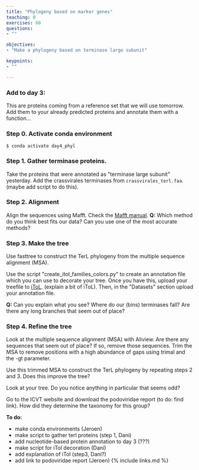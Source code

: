 ```yaml
---
title: "Phylogeny based on marker genes"
teaching: 0
exercises: 60
questions:
- ""

objectives:
- "Make a phylogeny based on terminase large subunit"

keypoints:
- ""

---
```

### Add to day 3:
This are proteins coming from a reference set that we will use tomorrow. Add them to your already predicted proteins and annotate them with a function...

### Step 0. Activate conda environment
```
$ conda activate day4_phyl
```

### Step 1. Gather terminase proteins.
Take the proteins that were annotated as "terminase large subunit" yesterday. Add the crassvirales terminases from `crassvirales_terl.faa`. (maybe add script to do this).

### Step 2. Alignment
Align the sequences using Mafft. Check the [Mafft manual](https://mafft.cbrc.jp/alignment/software/algorithms/algorithms.html).
**Q:** Which method do you think best fits our data? Can you use one of the most accurate methods?

### Step 3. Make the tree
Use fasttree to construct the TerL phylogeny from the multiple sequence alignment (MSA).

Use the script "create_itol_families_colors.py" to create an annotation file which you can use to decorate your tree. Once you have this, upload your treefile  to [iToL](https://itol.embl.de/). (explain a bit of iToL).
Then, in the "Datasets" section upload your annotation file.

**Q:** Can you explain what you see? Where do our (bins) terminases fall? Are there any long branches that seem out of place?


### Step 4. Refine the tree
Look at the multiple sequence alignment (MSA) with Aliview. Are there any sequences that seem out of place? If so, remove those sequences. Trim the MSA to remove positions with a high abundance of gaps using trimal and the -gt parameter.

Use this trimmed MSA to construct the TerL phylogeny by repeating steps 2 and 3. Does this improve the tree?

Look at your tree. Do you notice anything in particular that seems odd?


Go to the ICVT website and download the podoviridae report (to do: find link). How did they determine the taxonomy for this group?


**To do:**
- make conda environments (Jeroen)
- make script to gather terl proteins (step 1, Dani)
- add nucleotide-based protein annotation to day 3 (???)
- make script for iTol decoration (Dani)
- add explanation of iTol (step3, Dani?)
- add link to podoviridae report (Jeroen)
{% include links.md %}

